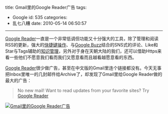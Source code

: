 title: Gmail里的Google Reader广告
tags:
  - Google
id: 535
categories:
  - 乱七八糟
date: 2010-05-14 06:50:57
---

[Google Reader](https://reader.google.com)一直是一个非常低调但功能又十分强大的工具，除了管理和阅读RSS的更新，强大的[快捷键操作](http://www.google.com/intl/en_uk/googlereader/faq.html#shortcuts)、与[Google Buzz](http://www.google.com/mobile/buzz/)结合的SNS式的评论、Like和Star与Tags辅助的[知识管理](http://www.williamlong.info/archives/2172.html)，另外对于身在天朝大陆的我们，还可以借助Https来看一些他们不愿意我们看而我们又愿意看而且越看越愿意看的东西。

[Google Reader](https://reader.google.com)很少做广告，甚至在中文版的Gmail里连个链接都没有。今天无事把Inbox里唯一的几封邮件给Archive了，却发现了Gmail里给Google Reader做的最大的广告：

<!--more-->

> No new mail! Want to read updates from your favorite sites? Try[ Google Reader](https://reader.google.com)

[![Gmail里的Google Reader广告](http://chensd.com/upfile/2010/05/Gmail_ad_For_reader.png "Gmail_ad_For_reader")](http://chensd.com/upfile/2010/05/Gmail_ad_For_reader.png)